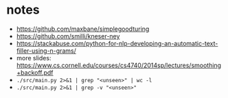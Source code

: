 # notes

- https://github.com/maxbane/simplegoodturing
- https://github.com/smilli/kneser-ney
- https://stackabuse.com/python-for-nlp-developing-an-automatic-text-filler-using-n-grams/
- more slides: https://www.cs.cornell.edu/courses/cs4740/2014sp/lectures/smoothing+backoff.pdf
- `./src/main.py 2>&1 | grep "<unseen>" | wc -l`
- `./src/main.py 2>&1 | grep -v "<unseen>"`
